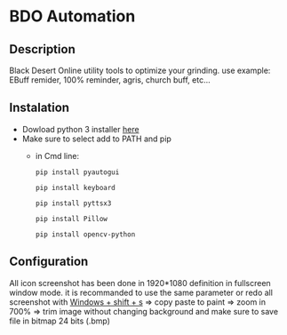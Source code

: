 # BDO Automation

## Description

Black Desert Online utility tools to optimize your grinding. use example: EBuff remider, 100% reminder, agris, church buff, etc...

## Instalation
* Dowload python 3 installer [here](https://www.python.org/downloads/)
* Make sure to select add to PATH and pip
  * in Cmd line:
    
    ``` 
    pip install pyautogui 
    ```
    ``` 
    pip install keyboard 
    ```
    ``` 
    pip install pyttsx3 
    ```
    ``` 
    pip install Pillow  
    ```
    ```
    pip install opencv-python
    ```


## Configuration
All icon screenshot has been done in 1920*1080 definition in fullscreen window mode. it is recommanded to use the same parameter or redo all screenshot with [Windows + shift + s](https://support.microsoft.com/fr-fr/windows/utiliser-l-outil-capture-d-%C3%A9cran-pour-effectuer-des-captures-d-%C3%A9cran-00246869-1843-655f-f220-97299b865f6b) => copy paste to paint => zoom in 700% => trim image without changing background and make sure to save file in bitmap 24 bits (.bmp)
